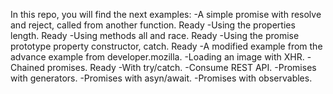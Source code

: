 In this repo, you will find the next examples:
-A simple promise with resolve and reject, called from another function. Ready
-Using the properties length. Ready
-Using methods all and race. Ready
-Using the promise prototype property constructor, catch. Ready
-A modified example from the advance example from developer.mozilla.
-Loading an image with XHR.
-Chained promises. Ready
-With try/catch. 
-Consume REST API.
-Promises with generators.
-Promises with asyn/await.
-Promises with observables.
